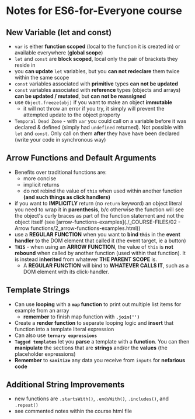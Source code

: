 # Notes for ES6-for-Everyone course

## New Variable (let and const)

- `var` is either **function scoped** (local to the function it is created in)
  or available everywhere (**global scope**)
- `let` and `const` are **block scoped**, local only the pair of brackets they
  reside in
- you **can update** `let` variables, but you **can not redeclare** them twice
  within the same scope
- `const` variables associated with **primitive** types **can not be updated**
- `const` variables associated with **reference** types (objects and arrays)
  **can be updated / mutated**, but **can not be reassigned**
- use `Object.freeze(obj)` if you want to make an object **immutable**
  - it will not throw an error if you try, it simply will prevent the attempted
    update to the object property
- `Temporal Dead Zone` - with `var` you could call on a variable before it was
  declared & defined (simply had `undefined` returned). Not possible with `let`
  and `const`. Only call on them **after** they have have been declared (write
  your code in synchronous way)

## Arrow Functions and Default Arguments

- Benefits over traditional functions are:
  - more concise
  - implicit returns
  - do not rebind the value of `this` when used within another function **(and
    such things as click handlers)**
- if you want to **IMPLICITLY** return (no `return` keyword) an object literal
  you need to wrap it in **parenthesis**, b/c otherwise the function will see
  the object's curly braces as part of the function statement and not the object
  itself (see [arrow-functions-examples](./\_COURSE-FILES/02 - Arrow
  functions/2_arrow-functions-examples.html))
- use a **REGULAR FUNCTION** when you want to **bind `this`** in the **event
  handler** to the DOM element that called it (the event target, ie a button)
- **`THIS`** - when using an **ARROW FUNCTION**, the value of `this` is **not
  rebound** when called by another function (used within that function). It is
  instead **inherited** from whatever **THE PARENT SCOPE** is.
  - A **REGULAR FUNCTION** will bind to **WHATEVER CALLS IT**, such as a DOM
    element with its click-handler.

## Template Strings

- Can use **looping** with a **`map` function** to print out multiple list items
  for example from an array
  - **remember** to finish map function with **`.join('')`**
- Create a **render function** to separate looping logic and **insert** that
  function into a template literal expression
- Can also use **`ternary expressions`**
- **`Tagged templates`** let you **parse** a template with a **function**. You
  can then **manipulate** the sections that are **strings** and/or the
  **values** (the placeholder expressions)
- **Remember** to **`sanitize`** any data you receive from `inputs` for
  **nefarious code**

## Additional String Improvements

- new functions are `.startsWith()`, `.endsWith()`, `.includes()`, and
  `.repeat()`
- see commented notes within the course html file
